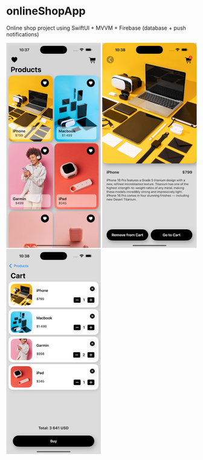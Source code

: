 # onlineShopApp

Online shop project using SwiftUI + MVVM + Firebase (database + push notifications)

<img src="https://github.com/allmycalifornia/OnlineShopApp/blob/main/OnlineShopApp/Assets.xcassets/Screens/screen1.imageset/screen1.png"
width="250" height="542">
<img src="https://github.com/allmycalifornia/OnlineShopApp/blob/main/OnlineShopApp/Assets.xcassets/Screens/screen2.imageset/screen2.png"
width="250" height="542">
<img src="https://github.com/allmycalifornia/OnlineShopApp/blob/main/OnlineShopApp/Assets.xcassets/Screens/screen3.imageset/screen3.png"
width="250" height="542">
